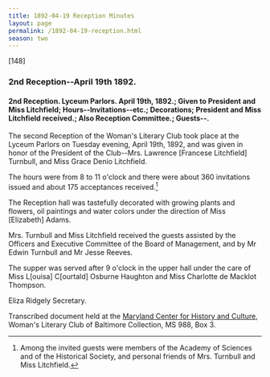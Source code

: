 ```yaml
---
title: 1892-04-19 Reception Minutes
layout: page
permalink: /1892-04-19-reception.html
season: two
---
```

[148]

### 2nd Reception--April 19th 1892.

#### 2nd Reception. Lyceum Parlors. April 19th, 1892.; Given to President and Miss Litchfield; Hours--Invitations--etc.; Decorations; President and Miss Litchfield received.; Also Reception Committee.; Guests--.

The second Reception of the Woman's Literary Club took place at the Lyceum Parlors on Tuesday evening, April 19th, 1892, and was given in honor of the President of the Club--Mrs. Lawrence [Francese Litchfield] Turnbull, and Miss Grace Denio Litchfield.

The hours were from 8 to 11 o'clock and there were about 360 invitations issued and about 175 acceptances received.[^ER1]

[^ER1]: Among the invited guests were members of the Academy of Sciences and of the Historical Society, and personal friends of Mrs. Turnbull and Miss Litchfield.

The Reception hall was tastefully decorated with growing plants and flowers, oil paintings and water colors under the direction of Miss [Elizabeth] Adams.

Mrs. Turnbull and Miss Litchfield received the guests assisted by the Officers and Executive Committee of the Board of Management, and by Mr Edwin Turnbull and Mr Jesse Reeves.

The supper was served after 9 o'clock in the upper hall under the care of Miss L[ouisa] C[ourtald] Osburne Haughton and Miss Charlotte de Macklot Thompson.

Eliza Ridgely
Secretary.

Transcribed document held at the [Maryland Center for History and Culture](http://mdhs.org/), Woman's Literary Club of Baltimore Collection, MS 988, Box 3. 